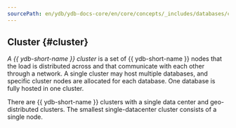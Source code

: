 ```yaml
---
sourcePath: en/ydb/ydb-docs-core/en/core/concepts/_includes/databases/cluster.md
---
```

## Cluster {#cluster}

_A {{ ydb-short-name }} cluster_ is a set of {{ ydb-short-name }} nodes that the load is distributed across and that communicate with each other through a network. A single cluster may host multiple databases, and specific cluster nodes are allocated for each database. One database is fully hosted in one cluster.

There are {{ ydb-short-name }} clusters with a single data center and geo-distributed clusters. The smallest single-datacenter cluster consists of a single node.
